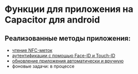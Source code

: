 # Функции для приложения на Capacitor для android

## Реализованные методы приложения:

* [чтение NFC-меток](https://github.com/KateParf/capacitor-angular-tools/tree/main/web/ClientApp/src/app/Pages/nfc)
* [аутентификации с помощью Face-ID и Touch-ID](https://github.com/KateParf/capacitor-angular-tools/tree/main/web/ClientApp/src/app/Pages/biometricauth)
* [обновление приложения автоматически и вручную](https://github.com/KateParf/capacitor-angular-tools/tree/main/web/ClientApp/src/app/Pages/autoupdate)
* фоновые задачи: в процессе
